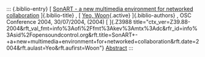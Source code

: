 ::: {.biblio-entry}
[ [SonART - a new multimedia environment for networked
collaboration](publication/sonart-new-multimedia-environment-networked-collaboration)
]{.biblio-title} , [ [Yeo, Woon](publications/author/Yeo){.active}
]{.biblio-authors} , OSC Conference 2004, 30/07/2004, (2004) [ ]{.Z3988
title="ctx_ver=Z39.88-2004&rft_val_fmt=info%3Aofi%2Ffmt%3Akev%3Amtx%3Adc&rfr_id=info%3Asid%2Fopensoundcontrol.org&rft.title=SonART+-+a+new+multimedia+environment+for+networked+collaboration&rft.date=2004&rft.aulast=Yeo&rft.aufirst=Woon"}
[Abstract](publication/sonart-new-multimedia-environment-networked-collaboration)
:::
